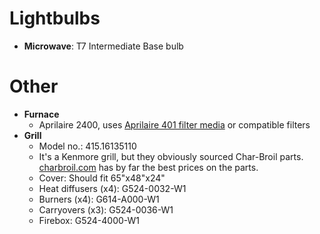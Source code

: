 # Lightbulbs
* **Microwave**: T7 Intermediate Base bulb

# Other
* **Furnace**
  * Aprilaire 2400, uses [Aprilaire 401 filter media](https://www.amazon.com/gp/product/B003ZVK1CI/ref=oh_aui_detailpage_o02_s00?ie=UTF8&psc=1) or compatible filters
* **Grill**
  * Model no.: 415.16135110
  * It's a Kenmore grill, but they obviously sourced Char-Broil parts. [charbroil.com](https://charbroil.com) has by far the best prices on the parts.
  * Cover: Should fit 65"x48"x24"
  * Heat diffusers (x4): G524-0032-W1
  * Burners (x4): G614-A000-W1
  * Carryovers (x3): G524-0036-W1
  * Firebox: G524-4000-W1
  
